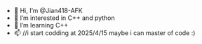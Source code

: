 - 👋 Hi, I’m @Jian418-AFK
- 👀 I’m interested in C++ and python
- 🌱 I’m learning C++ 
- 📫 //i start codding at 2025/4/15 maybe i can master of code :)
